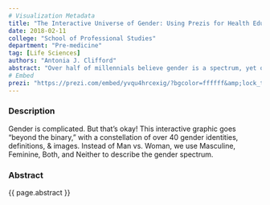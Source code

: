 ```yaml
---
# Visualization Metadata
title: "The Interactive Universe of Gender: Using Prezis for Health Education and Engagement"
date: 2018-02-11
college: "School of Professional Studies"
department: "Pre-medicine"
tag: [Life Sciences]
authors: "Antonia J. Clifford"
abstract: "Over half of millennials believe gender is a spectrum, yet our models remain stuck in binary logic. As health researchers and practitioners, we can create schematics that provide information, connect concepts, and actively engage youth in their own health, on their terms. We created an interactive map as a visual way to connect complex concepts of gender and sexual health through inclusive education that builds an understanding of self and others. The Gender Identity Map uses technology-enhanced learning and visual literacy principles to explore a new framework of gender. The Map incorporates concepts from Biology (chromosomes, intersex), Psychology, History, and Art in a visual and interactive journey to ‘translate’ the complicated language of gender and science into more accessible and active formats for health education delivery."
# Embed
prezi: "https://prezi.com/embed/yvqu4hrcexig/?bgcolor=ffffff&amp;lock_to_path=0&amp;autoplay=0&amp;autohide_ctrls=0&amp;landing_data=bHVZZmNaNDBIWnNjdEVENDRhZDFNZGNIUE43MHdLNWpsdFJLb2ZHanI0U2xVVnpqUDBCUm5YbEowaUhFZ1NpOVVBPT0&amp;landing_sign=_tESFTun8wzu8efYLdLDkoe1eKfmY8px-k4KlXonHOU"
---
```

### Description
Gender is complicated. But that’s okay! This interactive graphic goes “beyond the binary,” with a constellation of over 40 gender identities, definitions, & images. Instead of Man vs. Woman, we use Masculine, Feminine, Both, and Neither to describe the gender spectrum.

### Abstract
{{ page.abstract }}
